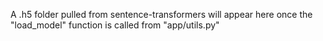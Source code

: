 A .h5 folder pulled from sentence-transformers will appear here once the "load_model" function is called from "app/utils.py"
